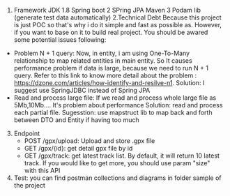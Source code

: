 1. Framework
  JDK 1.8
  Spring boot 2
  SPring JPA
  Maven 3
  Podam lib (generate test data automatically)
2.Technical Debt
  Because this project is just POC so that's why i do it simple and fast as possible as. However, if you want to base on it to   build real project. You should be awared some potential issues following:
  - Problem N + 1 query:
    Now, in entity, i am using One-To-Many relationship to map related entities in main entity. So It causes performance
    problem if data is large, because we need to run N + 1 query. Refer to this link to know more detail about the problem :
    https://dzone.com/articles/how-identify-and-resilve-n1.
    Solution: I suggest use SpringJDBC instead of Spring JPA
  - Read and process large file:
    If we read and process whole large file as 5Mb,10Mb.... It's problem about performance
    Solution: read and process each partial file.
    Sugesstion: use mapstruct lib to map back and forth between DTO and Entity if having too much
 3. Endpoint
    - POST /gpx/upload: Upload and store .gpx file
    - GET /gpx/{id}: get detail gpx file by id
    - GET /gpx/track: get latest track list. By default, it will return 10 latest track. If you would like to get more, you           should use param "size" with this API
  4. Test: you can find postman collections and diagrams in folder sample of the project
